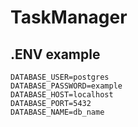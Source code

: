 # TaskManager

## .ENV example
    DATABASE_USER=postgres
    DATABASE_PASSWORD=example
    DATABASE_HOST=localhost
    DATABASE_PORT=5432
    DATABASE_NAME=db_name